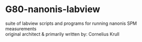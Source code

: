 # G80-nanonis-labview
suite of labview scripts and programs for running nanonis SPM measurements <br />
original architect & primarily written by: Cornelius Krull <br />

